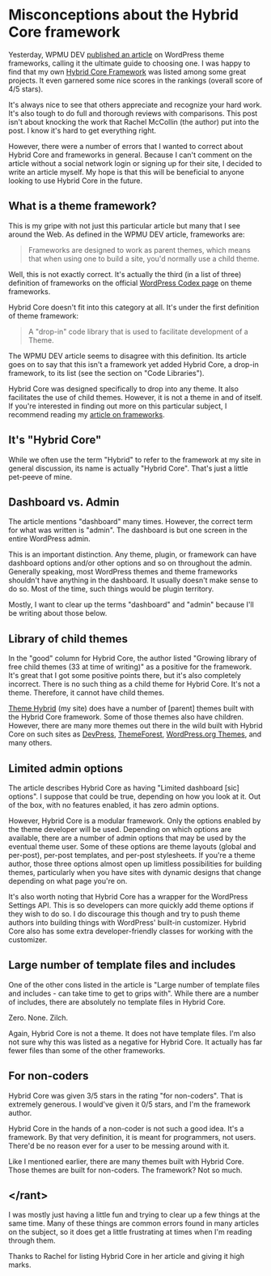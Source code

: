 # Misconceptions about the Hybrid Core framework

Yesterday, WPMU DEV [published an article](http://premium.wpmudev.org/blog/choosing-a-wordpress-theme-framework-the-ultimate-guide/ "Choosing a WordPress Theme Framework – the Ultimate Guide") on WordPress theme frameworks, calling it the ultimate guide to choosing one.  I was happy to find that my own [Hybrid Core Framework](http://themehybrid.com/hybrid-core) was listed among some great projects.  It even garnered some nice scores in the rankings (overall score of 4/5 stars).

It's always nice to see that others appreciate and recognize your hard work.  It's also tough to do full and thorough reviews with comparisons.  This post isn't about knocking the work that Rachel McCollin (the author) put into the post.  I know it's hard to get everything right.

However, there were a number of errors that I wanted to correct about Hybrid Core and frameworks in general.  Because I can't comment on the article without a social network login or signing up for their site, I decided to write an article myself.  My hope is that this will be beneficial to anyone looking to use Hybrid Core in the future.

## What is a theme framework?

This is my gripe with not just this particular article but many that I see around the Web.  As defined in the WPMU DEV article, frameworks are:

> Frameworks are designed to work as parent themes, which means that when using one to build a site, you'd normally use a child theme.

Well, this is not exactly correct.  It's actually the third (in a list of three) definition of frameworks on the official [WordPress Codex page](http://codex.wordpress.org/Theme_Frameworks) on theme frameworks.

Hybrid Core doesn't fit into this category at all.  It's under the first definition of theme framework:

> A "drop-in" code library that is used to facilitate development of a Theme.

The WPMU DEV article seems to disagree with this definition.  Its article goes on to say that this isn't a framework yet added Hybrid Core, a drop-in framework, to its list (see the section on "Code Libraries").

Hybrid Core was designed specifically to drop into any theme.  It also facilitates the use of child themes.  However, it is not a theme in and of itself.  If you're interested in finding out more on this particular subject, I recommend reading my [article on frameworks](http://justintadlock.com/archives/2010/08/16/frameworks-parent-child-and-grandchild-themes).

## It's "Hybrid Core"

While we often use the term "Hybrid" to refer to the framework at my site in general discussion, its name is actually "Hybrid Core".  That's just a little pet-peeve of mine.

## Dashboard vs. Admin

The article mentions "dashboard" many times.  However, the correct term for what was written is "admin".  The dashboard is but one screen in the entire WordPress admin.

This is an important distinction.  Any theme, plugin, or framework can have dashboard options and/or other options and so on throughout the admin.  Generally speaking, most WordPress themes and theme frameworks shouldn't have anything in the dashboard.  It usually doesn't make sense to do so.  Most of the time, such things would be plugin territory.

Mostly, I want to clear up the terms "dashboard" and "admin" because I'll be writing about those below.

## Library of child themes

In the "good" column for Hybrid Core, the author listed "Growing library of free child themes (33 at time of writing)" as a positive for the framework.  It's great that I got some positive points there, but it's also completely incorrect.  There is no such thing as a child theme for Hybrid Core.  It's not a theme.  Therefore, it cannot have child themes.

[Theme Hybrid](http://themehybrid.com) (my site) does have a number of [parent] themes built with the Hybrid Core framework.  Some of those themes also have children.  However, there are many more themes out there in the wild built with Hybrid Core on such sites as [DevPress](http://devpress.com), [ThemeForest](http://themeforest.net), [WordPress.org Themes](http://wordpress.org/themes), and many others.

## Limited admin options

The article describes Hybrid Core as having "Limited dashboard [sic] options".  I suppose that could be true, depending on how you look at it.  Out of the box, with no features enabled, it has zero admin options.

However, Hybrid Core is a modular framework.  Only the options enabled by the theme developer will be used.  Depending on which options are available, there are a number of admin options that may be used by the eventual theme user.  Some of these options are theme layouts (global and per-post), per-post templates, and per-post stylesheets.  If you're a theme author, those three options almost open up limitless possibilities for building themes, particularly when you have sites with dynamic designs that change depending on what page you're on.

It's also worth noting that Hybrid Core has a wrapper for the WordPress Settings API.  This is so developers can more quickly add theme options if they wish to do so.  I do discourage this though and try to push theme authors into building things with WordPress' built-in customizer.  Hybrid Core also has some extra developer-friendly classes for working with the customizer.

## Large number of template files and includes

One of the other cons listed in the article is "Large number of template files and includes - can take time to get to grips with".  While there are a number of includes, there are absolutely no template files in Hybrid Core.

Zero.  None.  Zilch. 

Again, Hybrid Core is not a theme.  It does not have template files.  I'm also not sure why this was listed as a negative for Hybrid Core.  It actually has far fewer files than some of the other frameworks.

## For non-coders

Hybrid Core was given 3/5 stars in the rating "for non-coders".  That is extremely generous.  I would've given it 0/5 stars, and I'm the framework author.

Hybrid Core in the hands of a non-coder is not such a good idea.  It's a framework.  By that very definition, it is meant for programmers, not users.  There'd be no reason ever for a user to be messing around with it.

Like I mentioned earlier, there are many themes built with Hybrid Core.  Those themes are built for non-coders.  The framework?  Not so much.

## &lt;/rant>

I was mostly just having a little fun and trying to clear up a few things at the same time.  Many of these things are common errors found in many articles on the subject, so it does get a little frustrating at times when I'm reading through them.

Thanks to Rachel for listing Hybrid Core in her article and giving it high marks.
